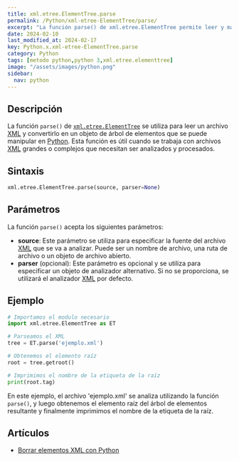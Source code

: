 ```yaml
---
title: xml.etree.ElementTree.parse
permalink: /Python/xml-etree-ElementTree/parse/
excerpt: "La función parse() de xml.etree.ElementTree permite leer y manipular archivos XML en Python."
date: 2024-02-10
last_modified_at: 2024-02-17
key: Python.x.xml-etree-ElementTree.parse
category: Python
tags: [metodo python,python 3,xml.etree.elementtree]
image: "/assets/images/python.png"
sidebar:
  nav: python
---
```


## Descripción


La función `parse()` de [`xml.etree.ElementTree`](https://www.w3api.com/Python/xml-etree-ElementTree/) se utiliza para leer un archivo [XML](https://www.manualweb.net/xml/) y convertirlo en un objeto de árbol de elementos que se puede manipular en [Python](https://www.manualweb.net/python/). Esta función es útil cuando se trabaja con archivos [XML](https://www.manualweb.net/xml/) grandes o complejos que necesitan ser analizados y procesados.


## **Sintaxis**


```python
xml.etree.ElementTree.parse(source, parser=None)
```


## **Parámetros**


La función `parse()` acepta los siguientes parámetros:

- **source**: Este parámetro se utiliza para especificar la fuente del archivo [XML](https://www.manualweb.net/xml/) que se va a analizar. Puede ser un nombre de archivo, una ruta de archivo o un objeto de archivo abierto.
- **parser** (opcional): Este parámetro es opcional y se utiliza para especificar un objeto de analizador alternativo. Si no se proporciona, se utilizará el analizador [XML](https://www.manualweb.net/xml/) por defecto.

## **Ejemplo**


```python
# Importamos el modulo necesario
import xml.etree.ElementTree as ET

# Parseamos el XML
tree = ET.parse('ejemplo.xml')

# Obtenemos el elemento raíz
root = tree.getroot()

# Imprimimos el nombre de la etiqueta de la raíz
print(root.tag)
```


En este ejemplo, el archivo 'ejemplo.xml' se analiza utilizando la función `parse()`, y luego obtenemos el elemento raíz del árbol de elementos resultante y finalmente imprimimos el nombre de la etiqueta de la raíz.


## **Artículos**

- [Borrar elementos XML con Python](http://lineadecodigo.com/python/borrar-elementos-xml-con-python/)
